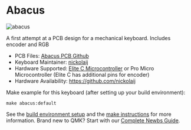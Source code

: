 # Abacus

![abacus](https://i.imgur.com/IFtuWaK.jpg)

A first attempt at a PCB design for a mechanical keyboard. Includes encoder and RGB

* PCB Files: [Abacus PCB Github](https://github.com/nickolaij/Abacus_Rev2)
* Keyboard Maintainer: [nickolaij](https://github.com/nickolaij)
* Hardware Supported: [Elite C Microcontroller](https://keeb.io/products/elite-c-usb-c-pro-micro-replacement-arduino-compatible-atmega32u4) or Pro Micro Microcontroller (Elite C has additional pins for encoder)
* Hardware Availability: https://github.com/nickolaij

Make example for this keyboard (after setting up your build environment):

    make abacus:default

See the [build environment setup](https://docs.qmk.fm/#/getting_started_build_tools) and the [make instructions](https://docs.qmk.fm/#/getting_started_make_guide) for more information. Brand new to QMK? Start with our [Complete Newbs Guide](https://docs.qmk.fm/#/newbs).
